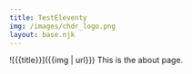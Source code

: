 ```yaml
---
title: TestEleventy
img: /images/chdr_logo.png
layout: base.njk
---
```

![{{title}}]({{img | url}})
This is the about page.